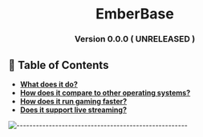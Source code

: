 
<h1 align="center"> EmberBase </h1>
<h3 align="center"> Version 0.0.0 ( UNRELEASED ) </h3>


<!-- TABLE OF CONTENTS -->
<h2 id="table-of-contents"> 📖 Table of Contents</h2>

- [**What does it do?**](#)
- [**How does it compare to other operating systems?**](#)
- [**How does it run gaming faster?**](#)
- [**Does it support live streaming?**](#)


![-----------------------------------------------------](https://raw.githubusercontent.com/andreasbm/readme/master/assets/lines/rainbow.png)

